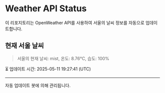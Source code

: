 
# Weather API Status

이 리포지토리는 OpenWeather API를 사용하여 서울의 날씨 정보를 자동으로 업데이트합니다.

## 현재 서울 날씨
> 서울의 현재 날씨: mist, 온도: 8.76°C, 습도: 100%

⏳ 업데이트 시간: 2025-05-11 19:27:41 (UTC)

---
자동 업데이트 봇에 의해 관리됩니다.
